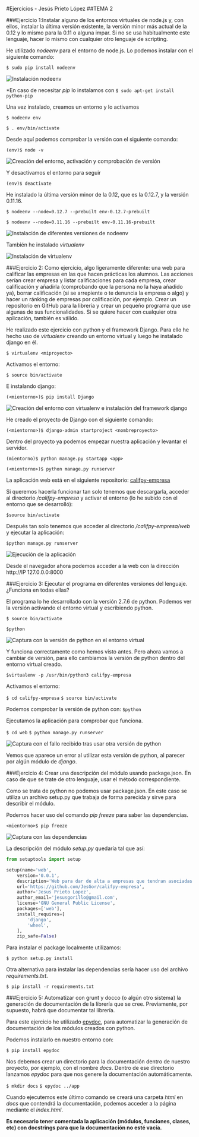 #Ejercicios - Jesús Prieto López
##TEMA 2

###Ejercicio 1:Instalar alguno de los entornos virtuales de node.js y, con ellos, instalar la última versión existente, la versión minor más actual de la 0.12 y lo mismo para la 0.11 o alguna impar. Si no se usa habitualmente este lenguaje, hacer lo mismo con cualquier otro lenguaje de scripting. 

He utilizado *nodeenv* para el entorno de node.js. Lo podemos instalar con el siguiente comando:

`$ sudo pip install nodeenv`

![Instalación nodeenv](http://i1175.photobucket.com/albums/r628/jesusgorillo/instalacion%20nodeenv_zpsuqrs7jat.png)

*En caso de necesitar *pip* lo instalamos con `$ sudo apt-get install python-pip`

 Una vez instalado, creamos un entorno y lo activamos

`$ nodeenv env`

`$ . env/bin/activate`

Desde aquí podemos comprobar la versión con el siguiente comando:

`(env)$ node -v`

![Creación del entorno, activación y comprobación de versión](http://i1175.photobucket.com/albums/r628/jesusgorillo/entorno%20nodeenv_zps9hdhtwga.png)

Y desactivamos el entorno para seguir

`(env)$ deactivate`


He instalado la última versión minor de la 0.12, que es la 0.12.7, y la versión 0.11.16.

`$ nodeenv --node=0.12.7 --prebuilt env-0.12.7-prebuilt`

`$ nodeenv --node=0.11.16 --prebuilt env-0.11.16-prebuilt`

![Instalación de diferentes versiones de nodeenv](http://i1175.photobucket.com/albums/r628/jesusgorillo/instalacion%20versiones%20nodeenv_zpsaorhvpqf.png)

También he instalado *virtualenv*

![Instalación de virtualenv](http://i1175.photobucket.com/albums/r628/jesusgorillo/instalacion%20virtualenv_zpsw8nlixro.png)


###Ejercicio 2: Como ejercicio, algo ligeramente diferente: una web para calificar las empresas en las que hacen prácticas los alumnos. Las acciones serían crear empresa y listar calificaciones para cada empresa, crear calificación y añadirla (comprobando que la persona no la haya añadido ya), borrar calificación (si se arrepiente o te denuncia la empresa o algo) y hacer un ránking de empresas por calificación, por ejemplo. Crear un repositorio en GitHub para la librería y crear un pequeño programa que use algunas de sus funcionalidades. Si se quiere hacer con cualquier otra aplicación, también es válido.

He realizado este ejercicio con python y el framework Django. Para ello he hecho uso de *virtualenv* creando un entorno virtual y luego he instalado django en él.

`$ virtualenv <miproyecto>`

Activamos el entorno:

`$ source bin/activate`

E instalando django:

`(<mientorno>)$ pip install Django`

![Creación del entorno con virtualenv e instalación del framework django](http://i1175.photobucket.com/albums/r628/jesusgorillo/cap1_zpszuzakpx4.png)

He creado el proyecto de Django con el siguiente comando:

`(<mientorno>)$ django-admin startproject <nombreproyecto>`

Dentro del proyecto ya podemos empezar nuestra aplicación y levantar el servidor.

`(mientorno)$ python manage.py startapp <app>`

`(<mientorno>)$ python manage.py runserver`

La aplicación web está en el siguiente repositorio: [califpy-empresa](https://github.com/JesGor/califpy-empresa)

Si queremos hacerla funcionar tan solo tenemos que descargarla, acceder al directorio */califpy-empresa* y activar el entorno (lo he subido con el entorno que se desarrolló):

`$source bin/activate`

Después tan solo tenemos que acceder al directorio */califpy-empresa/web* y ejecutar la aplicación:

`$python manage.py runserver`

![Ejecución de la aplicación](http://i1175.photobucket.com/albums/r628/jesusgorillo/cap2_zpsah8gvwm6.png)

Desde el navegador ahora podemos acceder a la web con la dirección http://IP 127.0.0.0:8000


###Ejercicio 3: Ejecutar el programa en diferentes versiones del lenguaje. ¿Funciona en todas ellas?

El programa lo he desarrollado con la versión 2.7.6 de python. Podemos ver la versión activando el entorno virtual y escribiendo python.

`$ source bin/activate`

`$python`

![Captura con la versión de python en el entorno virtual](http://i1175.photobucket.com/albums/r628/jesusgorillo/cap3_zpsnqm08gkv.png)

Y funciona correctamente como hemos visto antes. Pero ahora vamos a cambiar de versión, para ello cambiamos la versión de python dentro del entorno virtual creado.

`$virtualenv -p /usr/bin/python3 califpy-empresa`

Activamos el entorno:

`$ cd califpy-empresa`
`$ source bin/activate`

Podemos comprobar la versión de python con:
`$python`

Ejecutamos la aplicación para comprobar que funciona.

`$ cd web`
`$ python manage.py runserver`

![Captura con el fallo recibido tras usar otra versión de python](http://i1175.photobucket.com/albums/r628/jesusgorillo/cap4_zpskvsguv6k.png)

Vemos que aparece un error al utilizar esta versión de python, al parecer por algún módulo de *django*.

###Ejercicio 4: Crear una descripción del módulo usando package.json. En caso de que se trate de otro lenguaje, usar el método correspondiente. 

Como se trata de python no podemos usar package.json. En este caso se utiliza un archivo setup.py que trabaja de forma parecida y sirve para describir el módulo.

Podemos hacer uso del comando *pip freeze* para saber las dependencias.

`<mientorno>$ pip freeze`

![Captura con las dependencias](http://i1175.photobucket.com/albums/r628/jesusgorillo/cap5_zpstts1bvsr.png)

La descripción del módulo *setup.py* quedaría tal que así:

```python
from setuptools import setup

setup(name='web',
	version='0.0.1',
	description='Web para dar de alta a empresas que tendran asociadas varias calificaciones hechas por alumnos',
	url='https://github.com/JesGor/califpy-empresa',
	author='Jesus Prieto Lopez',
	author_email='jesusgorillo@gmail.com',
	license='GNU General Public License',
	packages=['web'],
	install_requires=[
		'django',
		'wheel',
	],
	zip_safe=False)
```

Para instalar el package localmente utilizamos:

`$ python setup.py install`

Otra alternativa para instalar las dependencias sería hacer uso del archivo *requirements.txt*.

`$ pip install -r requirements.txt`

###Ejercicio 5: Automatizar con grunt y docco (o algún otro sistema) la generación de documentación de la librería que se cree. Previamente, por supuesto, habrá que documentar tal librería.

Para este ejercicio he utilizado [epydoc](http://epydoc.sourceforge.net/), para automatizar la generación de documentación de los módulos creados con python.

Podemos instalarlo en nuestro entorno con:

`$ pip install epydoc`

Nos debemos crear un directorio para la documentación dentro de nuestro proyecto, por ejemplo, con el nombre *docs*. Dentro de ese directorio lanzamos *epydoc* para que nos genere la documentación automáticamente.

`$ mkdir docs`
`$ epydoc ../app`

Cuando ejecutemos este último comando se creará una carpeta *html* en *docs* que contendrá la documentación, podemos acceder a la página mediante el *index.html*.

**Es necesario tener comentada la aplicación (módulos, funciones, clases, etc) con docstrings para que la documentación no esté vacía.**




